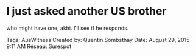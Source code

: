 # I just asked another US brother
who might have one, akhi. I’ll see if he responds.

Tags: AusWitness
Created by: Quentin Sombsthay
Date: August 29, 2015 9:11 AM
Réseau: Surespot